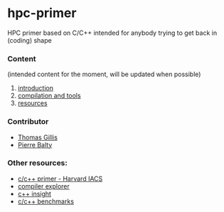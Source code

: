 # hpc-primer

HPC primer based on C/C++ intended for anybody trying to get back in (coding) shape

### Content

(intended content for the moment, will be updated when possible)

1. [introduction](meta/introduction.md)
1. [compilation and tools](section-1/section-1.md)
1. [resources](meta/resources.md)


### Contributor

- [Thomas Gillis](https://github.com/thomasgillis)
- [Pierre Balty](https://github.com/pbalty)


### Other resources:

- [c/c++ primer - Harvard IACS](https://github.com/Harvard-IACS/c_cpp_primer)
- [compiler explorer](https://godbolt.org/)
- [c++ insight](https://cppinsights.io/)
- [c/c++ benchmarks](https://quick-bench.com/)
